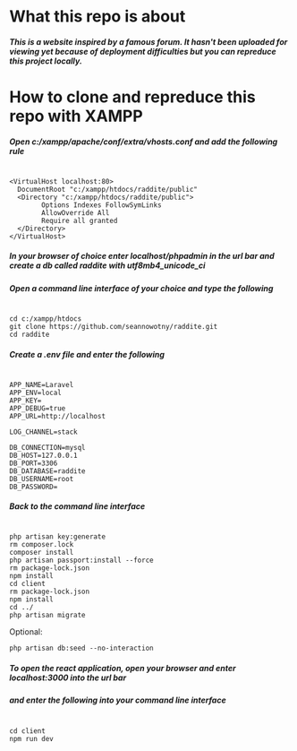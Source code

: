 # What this repo is about
##### This is a website inspired by a famous forum. It hasn't been uploaded for viewing yet because of deployment difficulties but you can repreduce this project locally.

# How to clone and repreduce this repo with XAMPP

#####  Open c:/xampp/apache/conf/extra/vhosts.conf and add the following rule
#

```
<VirtualHost localhost:80>
  DocumentRoot "c:/xampp/htdocs/raddite/public"
  <Directory "c:/xampp/htdocs/raddite/public">
        Options Indexes FollowSymLinks
        AllowOverride All
        Require all granted
  </Directory>
</VirtualHost>
```

#####  In your browser of choice enter localhost/phpadmin in the url bar and create a db called raddite with utf8mb4_unicode_ci
#####  Open a command line interface of your choice and type the following
#

```
cd c:/xampp/htdocs
git clone https://github.com/seannowotny/raddite.git
cd raddite
```

#####  Create a .env file and enter the following
#

```
APP_NAME=Laravel
APP_ENV=local
APP_KEY=
APP_DEBUG=true
APP_URL=http://localhost

LOG_CHANNEL=stack

DB_CONNECTION=mysql
DB_HOST=127.0.0.1
DB_PORT=3306
DB_DATABASE=raddite
DB_USERNAME=root
DB_PASSWORD=
```

#####  Back to the command line interface
#

```
php artisan key:generate
rm composer.lock
composer install
php artisan passport:install --force
rm package-lock.json
npm install
cd client
rm package-lock.json
npm install
cd ../
php artisan migrate
```

Optional:

```
php artisan db:seed --no-interaction
```

#####  To open the react application, open your browser and enter localhost:3000 into the url bar 
##### and enter the following into your command line interface
#

```
cd client
npm run dev
```
